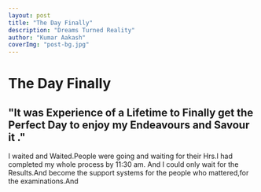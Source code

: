 ```yaml
---
layout: post 
title: "The Day Finally"
description: "Dreams Turned Reality"
author: "Kumar Aakash"
coverImg: "post-bg.jpg"
---
```


# The Day Finally

## "It was Experience of a Lifetime to Finally get the Perfect Day to enjoy my Endeavours and Savour it ."

I waited and Waited.People were going and waiting for their Hrs.I had completed my whole process by 11:30 am. And I could only wait for the Results.And become the support systems for the people who mattered,for the examinations.And 